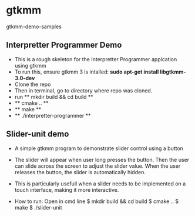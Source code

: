 # gtkmm
gtkmm-demo-samples



## Interpretter Programmer Demo

- This is a rough skeleton for the Interpretter Programmer applcation using gtkmm
- To run this, ensure gtkmm 3 is intalled: **sudo apt-get install libgtkmm-3.0-dev**
- Clone the repo
- Then in terminal, go to directory where repo was cloned.
- run ** mkdir build && cd build **
- ** cmake .. **
- ** make ** 
- ** ./interpretter-programmer **


## Slider-unit demo

- A simple gtkmm program to demonstrate slider control using a button
- The slider will appear when user long presses the button. Then the user can 
   slide across the screen to adjust the slider value. When the user releases
   the button, the slider is automatically hidden.
- This is particularly usefull when a slider needs to be implemented on a 
   touch interface, making it more interactive.
   
- How to run:
   Open in cmd line
   $ mkdir build && cd build
   $ cmake ..
   $ make
   $ ./slider-unit
